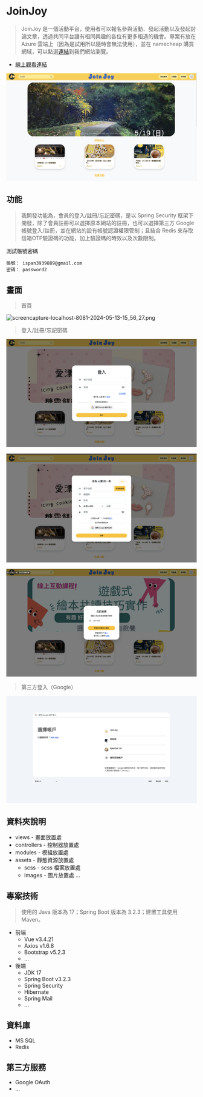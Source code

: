 # JoinJoy

> JoinJoy 是一個活動平台，使用者可以報名參與活動、發起活動以及發起討論文章，透過共同平台讓有相同興趣的各位有更多相遇的機會。專案有放在 Azure 雲端上（因為是試用所以隨時會無法使用），並在 namecheap 購買網域，可以點選[連結](https://joinjoy.fun/)到我們網站瀏覽。
> 
- [線上觀看連結](https://joinjoy.fun)

![Untitled](Img_md/Untitled.png)

## 功能

> 我開發功能為，會員的登入/註冊/忘記密碼，是以 Spring Security 框架下開發，除了會員註冊可以選擇原本網站的註冊，也可以選擇第三方 Google 帳號登入/註冊，並在網站的設有帳號認證權限管制；且結合 Redis 來存取信箱OTP驗證碼的功能，加上驗證碼的時效以及次數限制。
> 

測試帳號密碼

```bash
帳號： ispan3939889@gmail.com
密碼： password2

```

## 畫面

> 首頁
> 

![screencapture-localhost-8081-2024-05-13-15_56_27.png](Img_md/screencapture-localhost-8081-2024-05-13-15_56_27.png)

> 登入/註冊/忘記密碼
> 

![Untitled](Img_md/Untitled%201.png)

![Untitled](Img_md/Untitled%202.png)

![Untitled](Img_md/Untitled%203.png)

> 第三方登入（Google）
> 

![截圖 2024-05-13 下午3.59.43.png](Img_md/%25E6%2588%25AA%25E5%259C%2596_2024-05-13_%25E4%25B8%258B%25E5%258D%25883.59.43.png)

## 資料夾說明

- views - 畫面放置處
- controllers - 控制器放置處
- modules - 模組放置處
- assets - 靜態資源放置處
    - scss - scss 檔案放置處
    - images - 圖片放置處
    ...

## 專案技術

> 使用的 Java 版本為 17；Spring Boot 版本為 3.2.3；建置工具使用 Maven。
> 
- 前端
    - Vue v3.4.21
    - Axios v1.6.8
    - Bootstrap v5.2.3
    - ...
- 後端
    - JDK 17
    - Spring Boot v3.2.3
    - Spring Security
    - Hibernate
    - Spring Mail
    - ...

## 資料庫

- MS SQL
- Redis

## 第三方服務

- Google OAuth
- ...